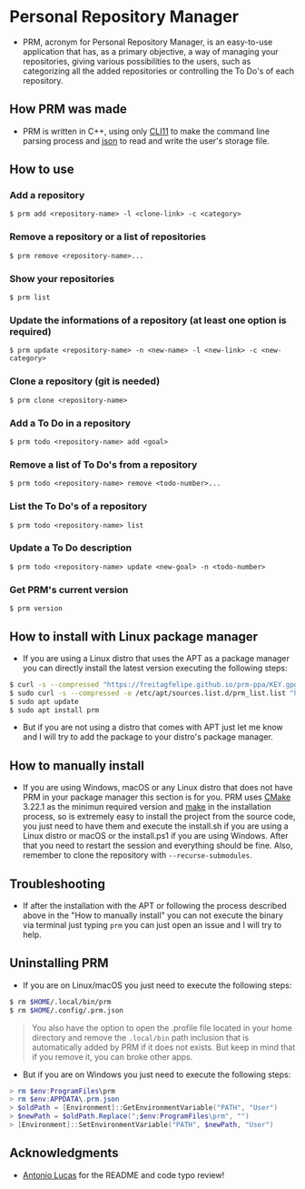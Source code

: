 # Personal Repository Manager

- PRM, acronym for Personal Repository Manager, is an easy-to-use application that has, as a primary objective, a way of managing your repositories, giving various possibilities to the users, such as categorizing all the added repositories or controlling the To Do's of each repository.

## How PRM was made

- PRM is written in C++, using only [CLI11](https://github.com/CLIUtils/CLI11) to make the command line parsing process and [json](https://github.com/nlohmann/json) to read and write the user's storage file.

## How to use

### Add a repository

```
$ prm add <repository-name> -l <clone-link> -c <category>
```

### Remove a repository or a list of repositories

```
$ prm remove <repository-name>...
```

### Show your repositories

```
$ prm list
```

### Update the informations of a repository (at least one option is required)

```
$ prm update <repository-name> -n <new-name> -l <new-link> -c <new-category>
```

### Clone a repository (git is needed)

```
$ prm clone <repository-name>
```

### Add a To Do in a repository

```
$ prm todo <repository-name> add <goal>
```

### Remove a list of To Do's from a repository
```
$ prm todo <repository-name> remove <todo-number>...
```

### List the To Do's of a repository
```
$ prm todo <repository-name> list
```

### Update a To Do description
```
$ prm todo <repository-name> update <new-goal> -n <todo-number>
```

### Get PRM's current version
```
$ prm version
```

## How to install with Linux package manager

- If you are using a Linux distro that uses the APT as a package manager you can directly install the latest version executing the following steps:

```sh
$ curl -s --compressed "https://freitagfelipe.github.io/prm-ppa/KEY.gpg" | gpg --dearmor | sudo tee /etc/apt/trusted.gpg.d/prm.gpg >/dev/null
$ sudo curl -s --compressed -o /etc/apt/sources.list.d/prm_list.list "https://freitagfelipe.github.io/prm-ppa/prm_list.list"
$ sudo apt update
$ sudo apt install prm
```

- But if you are not using a distro that comes with APT just let me know and I will try to add the package to your distro's package manager. 

## How to manually install

- If you are using Windows, macOS or any Linux distro that does not have PRM in your package manager this section is for you. PRM uses [CMake](https://cmake.org/) 3.22.1 as the minimun required version and [make](https://www.gnu.org/software/make/) in the installation process, so is extremely easy to install the project from the source code, you just need to have them and execute the install.sh if you are using a Linux distro or macOS or the install.ps1 if you are using Windows. After that you need to restart the session and everything should be fine. Also, remember to clone the repository with `--recurse-submodules`.

## Troubleshooting

- If after the installation with the APT or following the process described above in the "How to manually install" you can not execute the binary via terminal just typing `prm` you can just open an issue and I will try to help.

## Uninstalling PRM

- If you are on Linux/macOS you just need to execute the following steps:

```sh
$ rm $HOME/.local/bin/prm
$ rm $HOME/.config/.prm.json
```

> You also have the option to open the .profile file located in your home directory and remove the `.local/bin` path inclusion that is automatically added by PRM if it does not exists. But keep in mind that if you remove it, you can broke other apps.

- But if you are on Windows you just need to execute the following steps:
```ps1
> rm $env:ProgramFiles\prm
> rm $env:APPDATA\.prm.json
> $oldPath = [Environment]::GetEnvironmentVariable("PATH", "User")
> $newPath = $oldPath.Replace(";$env:ProgramFiles\prm", "")
> [Environment]::SetEnvironmentVariable("PATH", $newPath, "User")
```

## Acknowledgments

- [Antonio Lucas](https://github.com/antoniolucas30) for the README and code typo review!